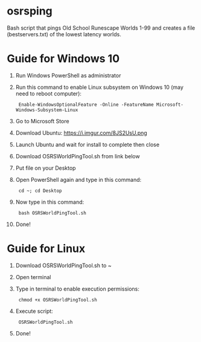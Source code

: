 # osrsping
Bash script that pings Old School Runescape Worlds 1-99 and creates a file (bestservers.txt) of the lowest latency worlds.

Guide for Windows 10
====================
1. Run Windows PowerShell as administrator
2. Run this command to enable Linux subsystem on Windows 10 (may need to reboot computer): 

        Enable-WindowsOptionalFeature -Online -FeatureName Microsoft-Windows-Subsystem-Linux

3. Go to Microsoft Store
4. Download Ubuntu: https://i.imgur.com/8JS2UsU.png
5. Launch Ubuntu and wait for install to complete then close
6. Download OSRSWorldPingTool.sh from link below
7. Put file on your Desktop
8. Open PowerShell again and type in this command:

        cd ~; cd Desktop

9. Now type in this command:

        bash OSRSWorldPingTool.sh

10. Done!

Guide for Linux
================
1. Download OSRSWorldPingTool.sh to ~
2. Open terminal
3. Type in terminal to enable execution permissions:

        chmod +x OSRSWorldPingTool.sh

4. Execute script:

        OSRSWorldPingTool.sh

5. Done!
